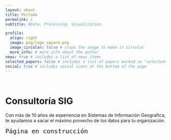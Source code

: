 ```yaml
---
layout: about
title: Portada
permalink: /
subtitle: #Data. Processing. Visualization.

profile:
  align: right
  image: png/logo_square.png
  image_circular: false # crops the image to make it circular
  more_info: # more info about the author
news: true # includes a list of news items
selected_papers: false # includes a list of papers marked as "selected={true}"
social: true # includes social icons at the bottom of the page
---
```


<br>
<h1>Consultoría SIG</h1>
<p>Con más de 10 años de experiencia en Sistemas de Información Geografica, te ayudamos a sacar el máximo provecho de los datos para tu organización.</p>
<p></p>

<code style="font-size: 1.4em">Página en construcción</code>

<br>
